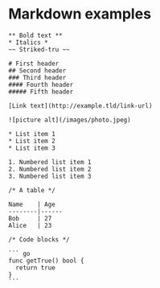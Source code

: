# Markdown examples

    ** Bold text **
    * Italics *
    ~~ Striked-tru ~~

    # First header
    ## Second header
    ### Third header
    #### Fourth header
    ##### Fifth header

    [Link text](http://example.tld/link-url)

    ![picture alt](/images/photo.jpeg)

    * List item 1
    * List item 2
    * List item 3

    1. Numbered list item 1
    2. Numbered list item 2
    3. Numbered list item 3

    /* A table */

    Name    | Age
    --------|------
    Bob     | 27
    Alice   | 23

    /* Code blocks */

    ``` go
    func getTrue() bool {
      return true
    }
    ```

